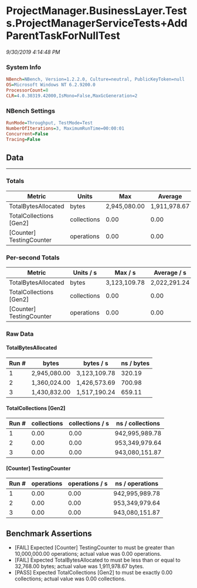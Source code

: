 ﻿# ProjectManager.BusinessLayer.Tests.ProjectManagerServiceTests+AddParentTaskForNullTest
_9/30/2019 4:14:48 PM_
### System Info
```ini
NBench=NBench, Version=1.2.2.0, Culture=neutral, PublicKeyToken=null
OS=Microsoft Windows NT 6.2.9200.0
ProcessorCount=8
CLR=4.0.30319.42000,IsMono=False,MaxGcGeneration=2
```

### NBench Settings
```ini
RunMode=Throughput, TestMode=Test
NumberOfIterations=3, MaximumRunTime=00:00:01
Concurrent=False
Tracing=False
```

## Data
-------------------

### Totals
|          Metric |           Units |             Max |         Average |             Min |          StdDev |
|---------------- |---------------- |---------------- |---------------- |---------------- |---------------- |
|TotalBytesAllocated |           bytes |    2,945,080.00 |    1,911,978.67 |    1,360,024.00 |      895,392.21 |
|TotalCollections [Gen2] |     collections |            0.00 |            0.00 |            0.00 |            0.00 |
|[Counter] TestingCounter |      operations |            0.00 |            0.00 |            0.00 |            0.00 |

### Per-second Totals
|          Metric |       Units / s |         Max / s |     Average / s |         Min / s |      StdDev / s |
|---------------- |---------------- |---------------- |---------------- |---------------- |---------------- |
|TotalBytesAllocated |           bytes |    3,123,109.78 |    2,022,291.24 |    1,426,573.69 |      954,412.88 |
|TotalCollections [Gen2] |     collections |            0.00 |            0.00 |            0.00 |            0.00 |
|[Counter] TestingCounter |      operations |            0.00 |            0.00 |            0.00 |            0.00 |

### Raw Data
#### TotalBytesAllocated
|           Run # |           bytes |       bytes / s |      ns / bytes |
|---------------- |---------------- |---------------- |---------------- |
|               1 |    2,945,080.00 |    3,123,109.78 |          320.19 |
|               2 |    1,360,024.00 |    1,426,573.69 |          700.98 |
|               3 |    1,430,832.00 |    1,517,190.24 |          659.11 |

#### TotalCollections [Gen2]
|           Run # |     collections | collections / s |ns / collections |
|---------------- |---------------- |---------------- |---------------- |
|               1 |            0.00 |            0.00 |  942,995,989.78 |
|               2 |            0.00 |            0.00 |  953,349,979.64 |
|               3 |            0.00 |            0.00 |  943,080,151.87 |

#### [Counter] TestingCounter
|           Run # |      operations |  operations / s | ns / operations |
|---------------- |---------------- |---------------- |---------------- |
|               1 |            0.00 |            0.00 |  942,995,989.78 |
|               2 |            0.00 |            0.00 |  953,349,979.64 |
|               3 |            0.00 |            0.00 |  943,080,151.87 |


## Benchmark Assertions

* [FAIL] Expected [Counter] TestingCounter to must be greater than 10,000,000.00 operations; actual value was 0.00 operations.
* [FAIL] Expected TotalBytesAllocated to must be less than or equal to 32,768.00 bytes; actual value was 1,911,978.67 bytes.
* [PASS] Expected TotalCollections [Gen2] to must be exactly 0.00 collections; actual value was 0.00 collections.

